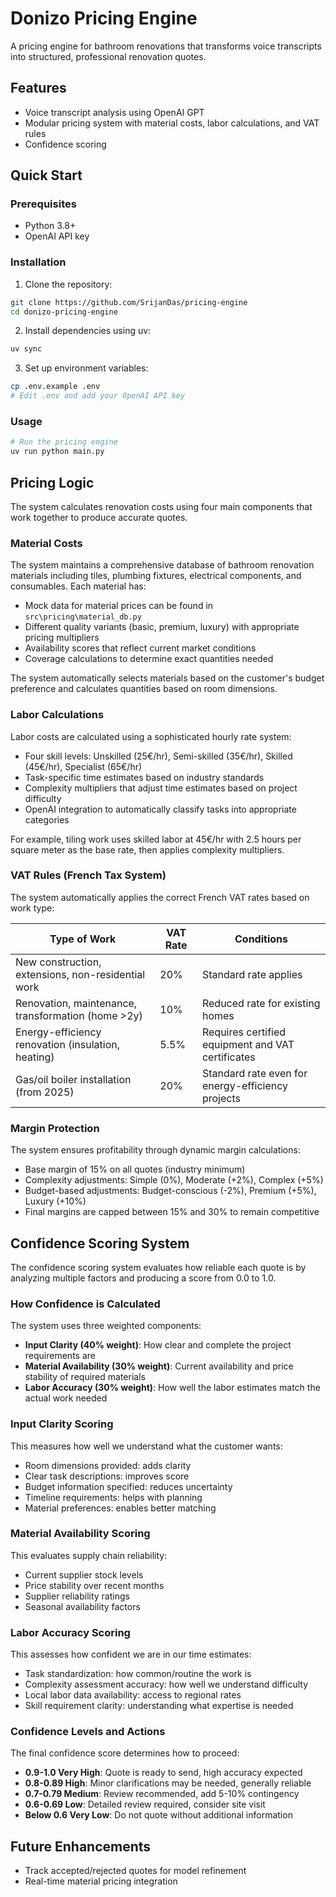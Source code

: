 # Donizo Pricing Engine

A pricing engine for bathroom renovations that transforms voice transcripts into structured, professional renovation quotes.

## Features

-   Voice transcript analysis using OpenAI GPT
-   Modular pricing system with material costs, labor calculations, and VAT rules
-   Confidence scoring

## Quick Start

### Prerequisites

-   Python 3.8+
-   OpenAI API key

### Installation

1. Clone the repository:

```bash
git clone https://github.com/SrijanDas/pricing-engine
cd donizo-pricing-engine
```

2. Install dependencies using uv:

```bash
uv sync
```

3. Set up environment variables:

```bash
cp .env.example .env
# Edit .env and add your OpenAI API key
```

### Usage

```bash
# Run the pricing engine
uv run python main.py
```

## Pricing Logic

The system calculates renovation costs using four main components that work together to produce accurate quotes.

### Material Costs

The system maintains a comprehensive database of bathroom renovation materials including tiles, plumbing fixtures, electrical components, and consumables. Each material has:

-   Mock data for material prices can be found in `src\pricing\material_db.py`
-   Different quality variants (basic, premium, luxury) with appropriate pricing multipliers
-   Availability scores that reflect current market conditions
-   Coverage calculations to determine exact quantities needed

The system automatically selects materials based on the customer's budget preference and calculates quantities based on room dimensions.

### Labor Calculations

Labor costs are calculated using a sophisticated hourly rate system:

-   Four skill levels: Unskilled (25€/hr), Semi-skilled (35€/hr), Skilled (45€/hr), Specialist (65€/hr)
-   Task-specific time estimates based on industry standards
-   Complexity multipliers that adjust time estimates based on project difficulty
-   OpenAI integration to automatically classify tasks into appropriate categories

For example, tiling work uses skilled labor at 45€/hr with 2.5 hours per square meter as the base rate, then applies complexity multipliers.

### VAT Rules (French Tax System)

The system automatically applies the correct French VAT rates based on work type:

| **Type of Work**                                   | **VAT Rate** | **Conditions**                                    |
| -------------------------------------------------- | ------------ | ------------------------------------------------- |
| New construction, extensions, non-residential work | 20%          | Standard rate applies                             |
| Renovation, maintenance, transformation (home >2y) | 10%          | Reduced rate for existing homes                   |
| Energy-efficiency renovation (insulation, heating) | 5.5%         | Requires certified equipment and VAT certificates |
| Gas/oil boiler installation (from 2025)            | 20%          | Standard rate even for energy-efficiency projects |

### Margin Protection

The system ensures profitability through dynamic margin calculations:

-   Base margin of 15% on all quotes (industry minimum)
-   Complexity adjustments: Simple (0%), Moderate (+2%), Complex (+5%)
-   Budget-based adjustments: Budget-conscious (-2%), Premium (+5%), Luxury (+10%)
-   Final margins are capped between 15% and 30% to remain competitive

## Confidence Scoring System

The confidence scoring system evaluates how reliable each quote is by analyzing multiple factors and producing a score from 0.0 to 1.0.

### How Confidence is Calculated

The system uses three weighted components:

-   **Input Clarity (40% weight)**: How clear and complete the project requirements are
-   **Material Availability (30% weight)**: Current availability and price stability of required materials
-   **Labor Accuracy (30% weight)**: How well the labor estimates match the actual work needed

### Input Clarity Scoring

This measures how well we understand what the customer wants:

-   Room dimensions provided: adds clarity
-   Clear task descriptions: improves score
-   Budget information specified: reduces uncertainty
-   Timeline requirements: helps with planning
-   Material preferences: enables better matching

### Material Availability Scoring

This evaluates supply chain reliability:

-   Current supplier stock levels
-   Price stability over recent months
-   Supplier reliability ratings
-   Seasonal availability factors

### Labor Accuracy Scoring

This assesses how confident we are in our time estimates:

-   Task standardization: how common/routine the work is
-   Complexity assessment accuracy: how well we understand difficulty
-   Local labor data availability: access to regional rates
-   Skill requirement clarity: understanding what expertise is needed

### Confidence Levels and Actions

The final confidence score determines how to proceed:

-   **0.9-1.0 Very High**: Quote is ready to send, high accuracy expected
-   **0.8-0.89 High**: Minor clarifications may be needed, generally reliable
-   **0.7-0.79 Medium**: Review recommended, add 5-10% contingency
-   **0.6-0.69 Low**: Detailed review required, consider site visit
-   **Below 0.6 Very Low**: Do not quote without additional information

## Future Enhancements

-   Track accepted/rejected quotes for model refinement
-   Real-time material pricing integration

